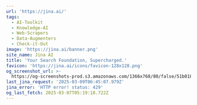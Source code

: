 ```yaml
---
url: 'https://jina.ai/'
tags:
  - AI-Toolkit
  - Knowledge-AI
  - Web-Scrapers
  - Data-Augmenters
  - Check-it-Out
image: 'https://jina.ai/banner.png'
site_name: Jina AI
title: 'Your Search Foundation, Supercharged.'
favicon: 'https://jina.ai/icons/favicon-128x128.png'
og_screenshot_url: >-
  https://og-screenshots-prod.s3.amazonaws.com/1366x768/80/false/51b018eb015cd7ca4b2ad06a1dbb46f675beb02958a04e29c168cd8aee9dd01e.jpeg
last_jina_request: '2025-03-09T06:45:07.979Z'
jina_error: 'HTTP error! status: 429'
og_last_fetch: 2025-03-07T05:19:18.722Z
---
```


